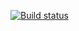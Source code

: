 [![Build status](https://ci.appveyor.com/api/projects/status/usmlftl6wgxjvpoh?svg=true)](https://ci.appveyor.com/project/astudent1234d/bdd-demo)
